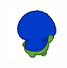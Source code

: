 <img alt="ratirl" align="left" width="80"  src="./media/alfred-alfred-spin.gif" /> 

<!---
astrocronopio/astrocronopio is a ✨ special ✨ repository because its `README.md` (this file) appears on your GitHub profile.
You can click the Preview link to take a look at your changes.
--->
